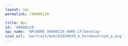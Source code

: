 ```yaml
---
layout: npc
permalink: /90000120

title: Npc
id: '90000120'
npc_name: 'NPCNAME_90000120_NAME:[F]Develop'
icon_url: 'portrait/mob/02020039_m_hornmushroom_p.png'
---
```

